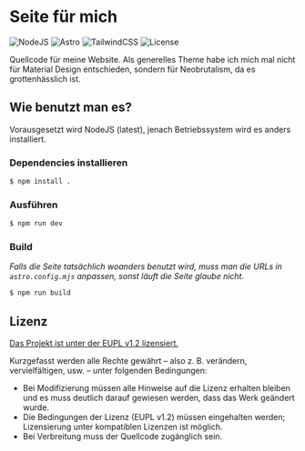 # Seite für mich
![NodeJS](https://img.shields.io/badge/node.js-6DA55F?style=for-the-badge&logo=node.js&logoColor=white)
![Astro](https://img.shields.io/badge/astro-%232C2052.svg?style=for-the-badge&logo=astro&logoColor=white)
![TailwindCSS](https://img.shields.io/badge/tailwindcss-%2338B2AC.svg?style=for-the-badge&logo=tailwind-css&logoColor=white)
![License](https://img.shields.io/badge/LICENSE-EUPL_v1.2-blue?style=for-the-badge)

Quellcode für meine Website. Als generelles Theme habe ich mich mal nicht für Material Design entschieden, sondern für Neobrutalism, da es grottenhässlich ist.

## Wie benutzt man es?
Vorausgesetzt wird NodeJS (latest), jenach Betriebssystem wird es anders installiert.

### Dependencies installieren
```sh
$ npm install .
```
### Ausführen
```sh
$ npm run dev
```
### Build
_Falls die Seite tatsächlich woanders benutzt wird, muss man die URLs in `astro.config.mjs` anpassen, sonst läuft die Seite glaube nicht._

```sh
$ npm run build
```

## Lizenz
[Das Projekt ist unter der EUPL v1.2 lizensiert.](https://github.com/kurwjan/kurwjan.github.io/blob/master/LICENSE)

Kurzgefasst werden alle Rechte gewährt – also z. B. verändern, vervielfältigen, usw. – unter folgenden Bedingungen:
- Bei Modifizierung müssen alle Hinweise auf die Lizenz erhalten bleiben und es muss deutlich darauf gewiesen werden, dass das Werk geändert wurde.
- Die Bedingungen der Lizenz (EUPL v1.2) müssen eingehalten werden; Lizensierung unter kompatiblen Lizenzen ist möglich.
- Bei Verbreitung muss der Quellcode zugänglich sein.
